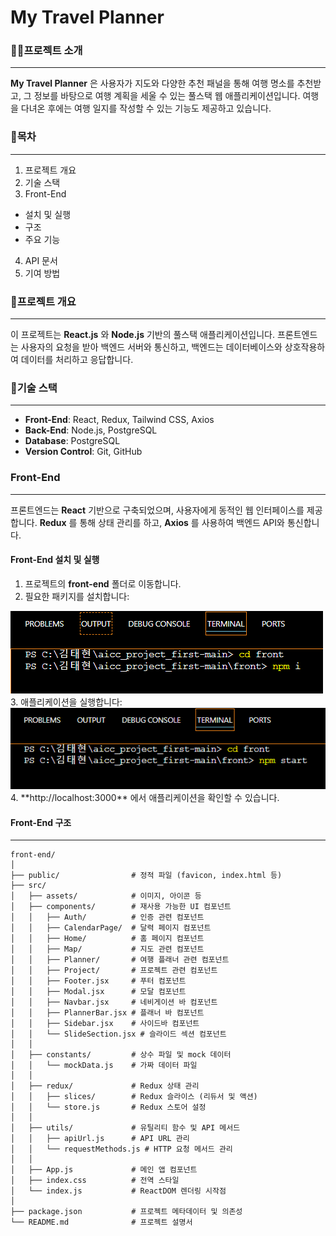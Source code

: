 # My Travel Planner

### 👨‍🏫프로젝트 소개
---
__My Travel Planner__ 은 사용자가 지도와 다양한 추천 패널을 통해 여행 명소를 추천받고, 
그 정보를 바탕으로 여행 계획을 세울 수 있는 풀스택 웹 애플리케이션입니다.
여행을 다녀온 후에는 여행 일지를 작성할 수 있는 기능도 제공하고 있습니다.

### 🧾목차
---
1. 프로젝트 개요
2. 기술 스택
3. Front-End
  + 설치 및 실행
  + 구조
  + 주요 기능
4. API 문서
5. 기여 방법

### 📝프로젝트 개요
---
이 프로젝트는 __React.js__ 와 __Node.js__ 기반의 풀스택 애플리케이션입니다. 프론트엔드는 사용자의 요청을 받아 백엔드 서버와 통신하고, 백엔드는 데이터베이스와 상호작용하여 데이터를 처리하고 응답합니다.

### 🔧기술 스택
---
+ __Front-End__: React, Redux, Tailwind CSS, Axios
+ __Back-End__: Node.js, PostgreSQL
+ __Database__: PostgreSQL
+ __Version Control__: Git, GitHub

### Front-End
---
프론트엔드는 __React__ 기반으로 구축되었으며, 사용자에게 동적인 웹 인터페이스를 제공합니다. __Redux__ 를 통해 상태 관리를 하고, __Axios__ 를 사용하여 백엔드 API와 통신합니다.

#### Front-End 설치 및 실행
1. 프로젝트의 __front-end__ 폴더로 이동합니다.
2. 필요한 패키지를 설치합니다:
<img src="./src/assets/프론트 설치 실행 과정 1.PNG">
3. 애플리케이션을 실행합니다:
<img src="./src/assets/프론트 설치 실행 과정 2.PNG">
4. **http://localhost:3000** 에서 애플리케이션을 확인할 수 있습니다.

#### Front-End 구조
---
```
front-end/
│
├── public/                # 정적 파일 (favicon, index.html 등)
├── src/
│   ├── assets/            # 이미지, 아이콘 등
│   ├── components/        # 재사용 가능한 UI 컴포넌트
│   │   ├── Auth/          # 인증 관련 컴포넌트
│   │   ├── CalendarPage/  # 달력 페이지 컴포넌트
│   │   ├── Home/          # 홈 페이지 컴포넌트
│   │   ├── Map/           # 지도 관련 컴포넌트
│   │   ├── Planner/       # 여행 플래너 관련 컴포넌트
│   │   ├── Project/       # 프로젝트 관련 컴포넌트
│   │   ├── Footer.jsx     # 푸터 컴포넌트
│   │   ├── Modal.jsx      # 모달 컴포넌트
│   │   ├── Navbar.jsx     # 네비게이션 바 컴포넌트
│   │   ├── PlannerBar.jsx # 플래너 바 컴포넌트
│   │   ├── Sidebar.jsx    # 사이드바 컴포넌트
│   │   └── SlideSection.jsx # 슬라이드 섹션 컴포넌트
│   │
│   ├── constants/         # 상수 파일 및 mock 데이터
│   │   └── mockData.js    # 가짜 데이터 파일
│   │
│   ├── redux/             # Redux 상태 관리
│   │   ├── slices/        # Redux 슬라이스 (리듀서 및 액션)
│   │   └── store.js       # Redux 스토어 설정
│   │
│   ├── utils/             # 유틸리티 함수 및 API 메서드
│   │   ├── apiUrl.js      # API URL 관리
│   │   └── requestMethods.js # HTTP 요청 메서드 관리
│   │
│   ├── App.js             # 메인 앱 컴포넌트
│   ├── index.css          # 전역 스타일
│   └── index.js           # ReactDOM 렌더링 시작점
│
├── package.json           # 프로젝트 메타데이터 및 의존성
└── README.md              # 프로젝트 설명서
```
